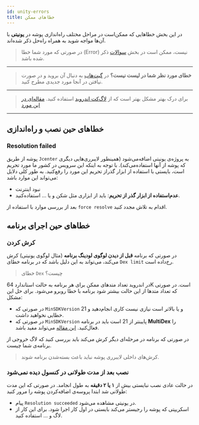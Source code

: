 ```yaml
---
id: unity-errors
title: خطاهای ممکن
---
```


در این بخش خطاهایی که ممکن‌است در مراحل مختلف راه‌اندازی پوشه در **یونیتی** با آن‌ها مواجه شوید به همراه راه‌حل ذکر شده‌اند.

> در صورتی که مورد شما خطا (Error) نیست، ممکن است در بخش [سوالات](faq.md) ذکر شده باشد.

---

> **خطای مورد نظر شما در لیست نیست؟** در [گیت‌هاب](https://github.com/pusheco/unity-sample/issues?utf8=%E2%9C%93&q=is%3Aissue) به دنبال آن بروید و در صورت نیافتن در آنجا مورد جدیدی مطرح کنید.

---

> برای درک بهتر مشکل بهتر است که از [لاگ‌کت اندروید](https://developer.android.com/studio/command-line/logcat) استفاده کنید. [مقاله‌ای در این مورد](https://pub.pushe.co/%D8%A2%D9%BE%D9%84%D9%88%D8%AF-%DA%A9%D8%B1%D8%AF%D9%86-%D9%84%D8%A7%DB%8C%D8%A8%D8%B1%D8%B1%DB%8C-%D8%A7%D9%86%D8%AF%D8%B1%D9%88%DB%8C%D8%AF-%D8%AF%D8%B1-bintray-%D8%A8%D8%A7-%DA%AF%D8%B1%DB%8C%D8%AF%D9%84-gz7aiold2agq)

---

## خطاهای حین نصب‌ و راه‌اندازی

### Resolution failed

پوشه از طریق `Jcenter` به پروژه‌ی یونیتی اضافه‌می‌شود (همینطور لایبرری‌هایی دیگری که پوشه از آنها استفاده‌می‌کند). با توجه به اینکه این سرویس در کشور ما مورد تحریم است، بایستی با استفاده از ابزار گذراز تحریم این مورد را رفع‌کنید. به طور کلی دلایل می‌تواند این موارد باشد:

* نبود اینترنت
* **عدم‌استفاده از ابزار گذر از تحریم**: باید از ابزاری مثل شکن و یا ... استفاده‌کنید.

بعد از بررسی موارد با استفاده از `force resolve` اقدام به تلاش مجدد کنید.

## خطاهای حین اجرای برنامه

### کرش کردن

در صورتی که برنامه **قبل از دیدن لوگوی لودینگ برنامه** (مثال لوگوی یونیتی) کرش می‌کند، می‌تواند به این دلیل باشد که در برنامه خطای `Dex limit` رخ‌داده است.

> خطای `Dex` چیست؟

در اندروید تعداد متدهای ممکن برای هر برنامه به حالت استاندارد 64K است. در صورتی که تعداد متدها از این حالت بیشتر شود برنامه با خطا روبرو می‌شود.
برای حل این مشکل:

* در صورتی که `MinSDKVersion` 21 و یا بالاتر است نیازی نیست کاری انجام‌دهید و خطایی نخواهید داشت.
* در صورتی که `MinSDKVersion` پایینتر از 21 است باید در برنامه **MultiDex** را فعال‌کنید. [این مقاله](https://wiki.appodeal.com/en/unity/enable-multidex-for-unity-project) می‌تواند مفید باشد.

در صورتی که برنامه در مرحله‌ای دیگر کرش می‌کند باید بررسی کنید که لاگ خروجی از برنامه‌ی شما چیست.

> کرش‌های داخلی لایبرری پوشه نباید باعث بسته‌شدن برنامه شوند.

### نصب بعد از مدت طولانی در کنسول دیده نمی‌شود

در حالت عادی نصب نبایستی بیش از **۱ یا ۲ دقیقه** به طول انجامد. در صورتی که این مدت طولانی شد ابتدا پروسه‌ی اضافه‌کردن پوشه را مرور کنید:

* پیام `Resolution succeeded` در یونیتی مشاهده می‌شود.
* اسکریپتی که پوشه را رجیستر می‌کند بایستی در اول کار اجرا شود. برای این کار از لاگ و ... استفاده کنید.